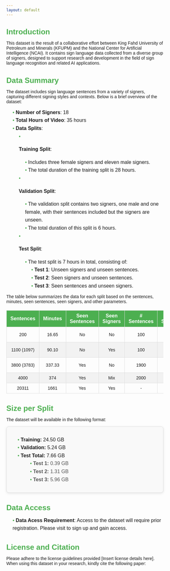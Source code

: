 ```yaml
---
layout: default
---
```



## Introduction

This dataset is the result of a collaborative effort between King Fahd University of Petroleum and Minerals (KFUPM) and the National Center for Artificial Intelligence (NCAI). It contains sign language data collected from a diverse group of signers, designed to support research and development in the field of sign language recognition and related AI applications.

## Data Summary

The dataset includes sign language sentences from a variety of signers, capturing different signing styles and contexts. Below is a brief overview of the dataset:

- **Number of Signers**: 18
- **Total Hours of Video**: 35 hours
- **Data Splits**: 
  - **Training Split**:
    - Includes three female signers and eleven male signers.
    - The total duration of the training split is 28 hours.

  - **Validation Split**:
    - The validation split contains two signers, one male and one female, with their sentences included but the signers are unseen.
    - The total duration of this split is 6 hours.

  - **Test Split**:
    - The test split is 7 hours in total, consisting of:
      - **Test 1**: Unseen signers and unseen sentences.
      - **Test 2**: Seen signers and unseen sentences.
      - **Test 3**: Seen sentences and unseen signers.

The table below summarizes the data for each split based on the sentences, minutes, seen sentences, seen signers, and other parameters.

<html lang="en">
<head>
  <meta charset="UTF-8">
  <meta name="viewport" content="width=device-width, initial-scale=1.0">
  <title>Styled Table</title>
  <style>
    table {
      width: 100%;
      border-collapse: collapse;
      margin: 20px 0;
      font-family: Arial, sans-serif;
    }
    th, td {
      border: 1px solid #ddd;
      padding: 8px 12px;
      text-align: center;
    }
    th {
      background-color: #4CAF50;
      color: white;
    }
    tr:nth-child(even) {
      background-color: #f2f2f2;
    }
    tr:hover {
      background-color: #ddd;
    }
    td {
      font-size: 14px;
    }
    th {
      font-size: 16px;
      font-weight: bold;
    }
  </style>
</head>
<body>
  <table>
    <thead>
      <tr>
        <th><strong>Sentences</strong></th>
        <th><strong>Minutes</strong></th>
        <th><strong>Seen Sentences</strong></th>
        <th><strong>Seen Signers</strong></th>
        <th><strong># Sentences</strong></th>
        <th><strong># Signers</strong></th>
        <th><strong>Gender</strong></th>
        <th><strong>Split</strong></th>
      </tr>
    </thead>
    <tbody>
      <tr>
        <td>200</td>
        <td>16.65</td>
        <td>No</td>
        <td>No</td>
        <td>100</td>
        <td>2</td>
        <td>1F, 1M</td>
        <td>Test 1</td>
      </tr>
      <tr>
        <td>1100 (1097)</td>
        <td>90.10</td>
        <td>No</td>
        <td>Yes</td>
        <td>100</td>
        <td>11</td>
        <td>2F, 9M</td>
        <td>Test 2</td>
      </tr>
      <tr>
        <td>3800 (3783)</td>
        <td>337.33</td>
        <td>Yes</td>
        <td>No</td>
        <td>1900</td>
        <td>2</td>
        <td>1F, 1M</td>
        <td>Test 3</td>
      </tr>
      <tr>
        <td>4000</td>
        <td>374</td>
        <td>Yes</td>
        <td>Mix</td>
        <td>2000</td>
        <td>2</td>
        <td>1F, 1M</td>
        <td>valid</td>
      </tr>
      <tr>
        <td>20311</td>
        <td>1661</td>
        <td>Yes</td>
        <td>Yes</td>
        <td>-</td>
        <td>14</td>
        <td>3F, 11M</td>
        <td>Train</td>
      </tr>
    </tbody>
  </table>
</body>
</html>

## Size per Split
The dataset will be available in the following format:
  <div class="list-container">
    <ul>
      <li><strong>Training:</strong> 24.50 GB</li>
      <li><strong>Validation:</strong> 5.24 GB</li>
      <li><strong>Test Total:</strong> 7.66 GB
        <ul class="sub-list">
          <li><strong>Test 1:</strong> 0.39 GB</li>
          <li><strong>Test 2:</strong> 1.31 GB</li>
          <li><strong>Test 3:</strong> 5.96 GB</li>
        </ul>
      </li>
    </ul>
  </div>


## Data Access
- **Data Acess Requirement**: Access to the dataset will require prior registration. Please visit to sign up and gain access.


## License and Citation

Please adhere to the license guidelines provided [Insert license details here]. When using this dataset in your research, kindly cite the following paper:
<html lang="en">
<head>
  <meta charset="UTF-8">
  <meta name="viewport" content="width=device-width, initial-scale=1.0">
  <title>Styled List</title>
  <style>
    body {
      font-family: Arial, sans-serif;
      margin: 20px;
    }
    .list-container {
      background-color: #f9f9f9;
      border: 1px solid #ddd;
      padding: 15px;
      border-radius: 8px;
      box-shadow: 0 2px 8px rgba(0, 0, 0, 0.1);
    }
    h2 {
      color: #4CAF50;
      font-size: 24px;
      margin-bottom: 10px;
    }
    ul {
      list-style-type: none;
      padding-left: 20px;
    }
    li {
      font-size: 16px;
      line-height: 1.6;
    }
    li::before {
      content: "• ";
      color: #4CAF50;
    }
    .sub-list {
      margin-left: 20px;
      font-size: 14px;
      color: #555;
    }
  </style>
</head>
<body>
